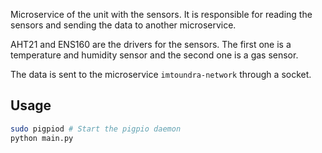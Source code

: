 Microservice of the unit with the sensors. It is responsible for reading the sensors and sending the data to another microservice.

AHT21 and ENS160 are the drivers for the sensors. The first one is a temperature and humidity sensor and the second one is a gas sensor.

The data is sent to the microservice `imtoundra-network` through a socket.

## Usage
     
```bash
sudo pigpiod # Start the pigpio daemon
python main.py
```